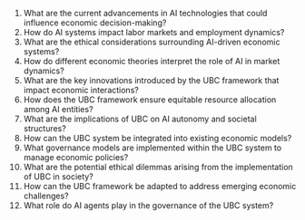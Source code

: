 1. What are the current advancements in AI technologies that could influence economic decision-making?
2. How do AI systems impact labor markets and employment dynamics?
3. What are the ethical considerations surrounding AI-driven economic systems?
4. How do different economic theories interpret the role of AI in market dynamics?
9. What are the key innovations introduced by the UBC framework that impact economic interactions?
10. How does the UBC framework ensure equitable resource allocation among AI entities?
11. What are the implications of UBC on AI autonomy and societal structures?
12. How can the UBC system be integrated into existing economic models?
11. What governance models are implemented within the UBC system to manage economic policies?
13. What are the potential ethical dilemmas arising from the implementation of UBC in society?
14. How can the UBC framework be adapted to address emerging economic challenges?
15. What role do AI agents play in the governance of the UBC system?
